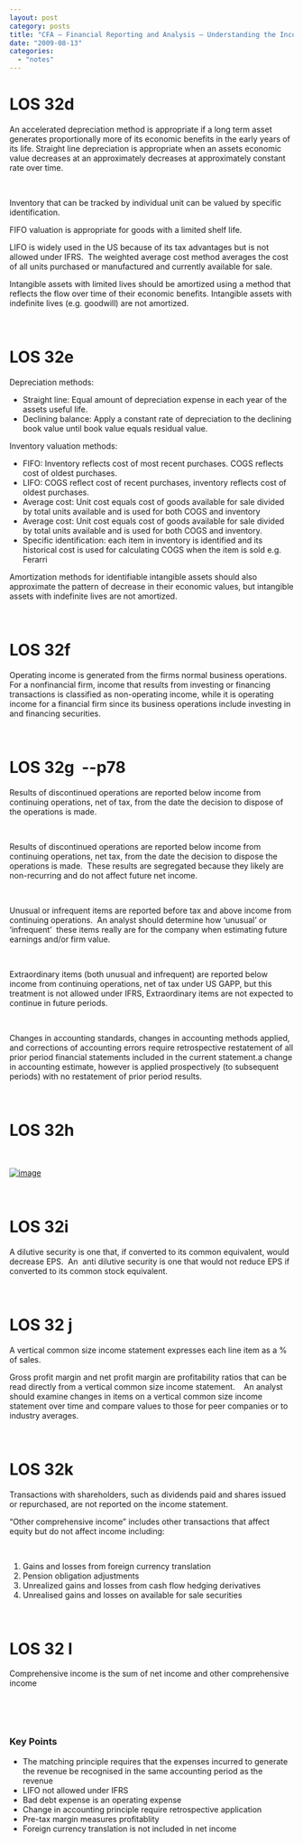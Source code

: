 ```yaml
---
layout: post
category: posts
title: "CFA – Financial Reporting and Analysis – Understanding the Income Statement"
date: "2009-08-13"
categories: 
  - "notes"
---
```


# LOS 32d

An accelerated depreciation method is appropriate if a long term asset generates proportionally more of its economic benefits in the early years of its life. Straight line depreciation is appropriate when an assets economic value decreases at an approximately decreases at approximately constant rate over time.

 

Inventory that can be tracked by individual unit can be valued by specific identification.

FIFO valuation is appropriate for goods with a limited shelf life.

LIFO is widely used in the US because of its tax advantages but is not allowed under IFRS.  The weighted average cost method averages the cost of all units purchased or manufactured and currently available for sale.

Intangible assets with limited lives should be amortized using a method that reflects the flow over time of their economic benefits. Intangible assets with indefinite lives (e.g. goodwill) are not amortized.

 

# LOS 32e

Depreciation methods:

- Straight line: Equal amount of depreciation expense in each year of the assets useful life.
- Declining balance: Apply a constant rate of depreciation to the declining book value until book value equals residual value.

Inventory valuation methods:

- FIFO: Inventory reflects cost of most recent purchases. COGS reflects cost of oldest purchases.
- LIFO: COGS reflect cost of recent purchases, inventory reflects cost of oldest purchases.
- Average cost: Unit cost equals cost of goods available for sale divided by total units available and is used for both COGS and inventory
- Average cost: Unit cost equals cost of goods available for sale divided by total units available and is used for both COGS and inventory.
- Specific identification: each item in inventory is identified and its historical cost is used for calculating COGS when the item is sold e.g. Ferarri

Amortization methods for identifiable intangible assets should also approximate the pattern of decrease in their economic values, but intangible assets with indefinite lives are not amortized.

 

# LOS 32f

Operating income is generated from the firms normal business operations. For a nonfinancial firm, income that results from investing or financing transactions is classified as non-operating income, while it is operating income for a financial firm since its business operations include investing in and financing securities.

 

# LOS 32g  --p78

Results of discontinued operations are reported below income from continuing operations, net of tax, from the date the decision to dispose of the operations is made.

 

Results of discontinued operations are reported below income from continuing operations, net tax, from the date the decision to dispose the operations is made.  These results are segregated because they likely are non-recurring and do not affect future net income.

 

Unusual or infrequent items are reported before tax and above income from continuing operations.  An analyst should determine how ‘unusual’ or ‘infrequent’  these items really are for the company when estimating future earnings and/or firm value.

 

Extraordinary items (both unusual and infrequent) are reported below income from continuing operations, net of tax under US GAPP, but this treatment is not allowed under IFRS, Extraordinary items are not expected to continue in future periods.

 

Changes in accounting standards, changes in accounting methods applied, and corrections of accounting errors require retrospective restatement of all prior period financial statements included in the current statement.a change in accounting estimate, however is applied prospectively (to subsequent periods) with no restatement of prior period results.

 

# LOS 32h

 

[![image](images/image.axd?picture=image_thumb_26.png "image")](http://www.mckelt.com/blog/image.axd?picture=image_26.png)

 

# LOS 32i

A dilutive security is one that, if converted to its common equivalent, would decrease EPS.  An  anti dilutive security is one that would not reduce EPS if converted to its common stock equivalent.

 

# LOS 32 j

A vertical common size income statement expresses each line item as a % of sales.

Gross profit margin and net profit margin are profitability ratios that can be read directly from a vertical common size income statement.    An analyst should examine changes in items on a vertical common size income statement over time and compare values to those for peer companies or to industry averages.

 

# LOS 32k

Transactions with shareholders, such as dividends paid and shares issued or repurchased, are not reported on the income statement.

“Other comprehensive income” includes other transactions that affect equity but do not affect income including:

 

1. Gains and losses from foreign currency translation
2. Pension obligation adjustments
3. Unrealized gains and losses from cash flow hedging derivatives
4. Unrealised gains and losses on available for sale securities

 

# LOS 32 l

Comprehensive income is the sum of net income and other comprehensive income

 

 

### Key Points

- The matching principle requires that the expenses incurred to generate the revenue be recognised in the same accounting period as the revenue
- LIFO not allowed under IFRS
- Bad debt expense is an operating expense
- Change in accounting principle require retrospective application
- Pre-tax margin measures profitablity
- Foreign currency translation is not included in net income
